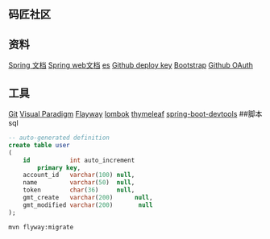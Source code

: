 ## 码匠社区

## 资料
[Spring 文档](https://spring.io/guides)
[Spring web文档](https://spring.io/guides/gs/serving-web-content)
[es](https://elasticsearch.cn/explore)
[Github deploy key](https://developer.github.com/v3/guides/managing-deploy-keys/#deploy-keys)
[Bootstrap](https://v3.bootcss.com/getting-started/)
[Github OAuth](https://developer.github.com/apps/building-oauth-apps/creating-an-oauth-app/)

## 工具
[Git](https://git-scm.com/download)
[Visual Paradigm](https://www.visual-paradigm.com)
[Flayway](https://flywaydb.org/)
[lombok](https://www.cnblogs.com/heyonggang/p/8638374.html)
[thymeleaf](https://www.thymeleaf.org/)
[spring-boot-devtools](https://www.jianshu.com/p/f658fed35786)
##脚本
sql
```sql
-- auto-generated definition
create table user
(
    id           int auto_increment
        primary key,
    account_id   varchar(100) null,
    name         varchar(50)  null,
    token        char(36)     null,
    gmt_create   varchar(200)      null,
    gmt_modified varchar(200)       null
);
```
```bash
mvn flyway:migrate
```
